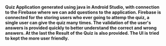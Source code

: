 **Quiz Application generated using java in Android Studio, with connection to the Firebase where we can add questions to the application. Firebase is connected for the storing users who ever going to attemp the quiz, a single user can give the quiz many times. The validation of the user's answers is provided quickly to better understand the correct and wrong answers. At the last the Result of the Quiz is also provided. The UI is tried to kept the more user friendly.**
